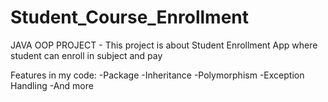 # Student_Course_Enrollment

JAVA OOP PROJECT - This project is about Student Enrollment App where student can enroll in subject and pay

Features in my code:
-Package -Inheritance -Polymorphism -Exception Handling -And more
